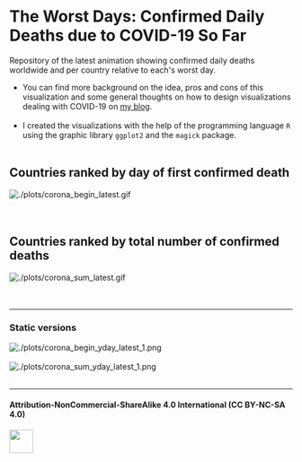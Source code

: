 # The Worst Days: Confirmed Daily Deaths due to COVID-19 So Far

Repository of the latest animation showing confirmed daily deaths worldwide and per country relative to each's worst day. <br>
* You can find more background on the idea, pros and cons of this visualization and some general thoughts on how to design visualizations dealing with COVID-19 on [my blog](https://cedricscherer.netlify.com/2020/03/31/corona-covid-19-death-tolls-worst-day-so-far/).<br><br>
* I created the visualizations with the help of the programming language `R` using the graphic library `ggplot2` and the `magick` package.<br><br>

## Countries ranked by day of first confirmed death

![./plots/corona_begin_latest.gif](https://github.com/Z3tt/Corona-Daily-Deaths-Animation/raw/master/plots/corona_begin_latest.gif)<br><br><br>

## Countries ranked by total number of confirmed deaths

![./plots/corona_sum_latest.gif](https://github.com/Z3tt/Corona-Daily-Deaths-Animation/raw/master/plots/corona_sum_latest.gif)<br><br><br>

***

### Static versions

![./plots/corona_begin_yday_latest_1.png](https://raw.githubusercontent.com/Z3tt/Corona-Daily-Deaths-Animation/master/plots/corona_begin_yday_latest_1.png)<br><br>
![./plots/corona_sum_yday_latest_1.png](https://raw.githubusercontent.com/Z3tt/Corona-Daily-Deaths-Animation/master/plots/corona_sum_yday_latest_1.png)<br><br>

***

#### Attribution-NonCommercial-ShareAlike 4.0 International (CC BY-NC-SA 4.0)
<div style="width:300px; height:200px">
<img src=https://camo.githubusercontent.com/00f7814990f36f84c5ea74cba887385d8a2f36be/68747470733a2f2f646f63732e636c6f7564706f7373652e636f6d2f696d616765732f63632d62792d6e632d73612e706e67 alt="" height="42">
</div>
